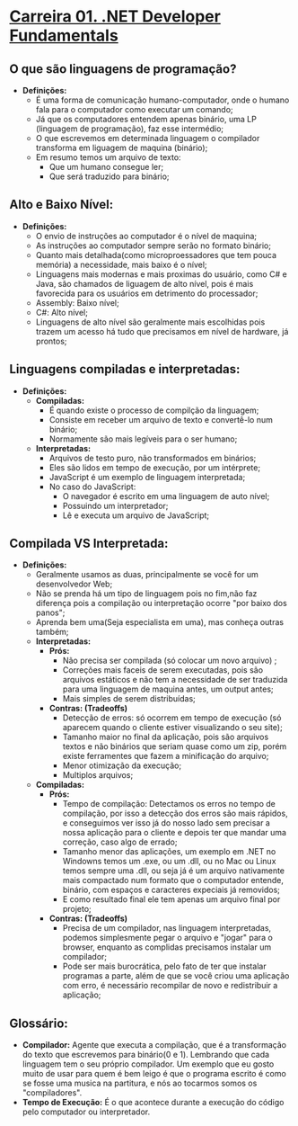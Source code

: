 # [Carreira 01. .NET Developer Fundamentals](https://balta.io/carreiras/dotnet-fundamentals)
## O que são linguagens de programação?
- **Definições:**
    - É uma forma de comunicação humano-computador, onde o humano fala para o computador como executar um comando;
    - Já que os computadores entendem apenas binário, uma LP (linguagem de programação), faz esse intermédio;
    - O que escrevemos em determinada linguagem o compilador transforma em liguagem de maquina (binário);
    - Em resumo temos um arquivo de texto:
        - Que um humano consegue ler;
        - Que será traduzido para binário;

## Alto e Baixo Nível:
- **Definições:**
  - O envio de instruções ao computador é o nível de maquina;
  - As instruções ao computador sempre serão no formato binário;
  - Quanto mais detalhada(como microproessadores que tem pouca memória) a necessidade, mais baixo é o nível;
  - Linguagens mais modernas e mais proximas do usuário, como C# e Java, são chamados de liguagem de alto nível, pois é mais favorecida para os usuários em detrimento do processador;
  - Assembly: Baixo nível;
  - C#: Alto nível;
  - Linguagens de alto nível são geralmente mais escolhidas pois trazem um acesso há tudo que precisamos em nível de hardware, já prontos;
 
## Linguagens compiladas e interpretadas:
- **Definições:**
  - **Compiladas:**
      - É quando existe o processo de compilção da linguagem;
      - Consiste em receber um arquivo de texto e convertê-lo num binário;
      - Normamente são mais legíveis para o ser humano;
  - **Interpretadas:**
      - Arquivos de testo puro, não transformados em binários;
      - Eles são lidos em tempo de execução, por um intérprete;
      - JavaScript é um exemplo de linguagem interpretada;
      - No caso do JavaScript:
          - O navegador é escrito em uma linguagem de auto nível;
          - Possuindo um interpretador;
          - Lê e executa um arquivo de JavaScript;
## Compilada VS Interpretada:
- **Definições:**
  - Geralmente usamos as duas, principalmente se você for um desenvolvedor Web;
  - Não se prenda há um tipo de linguagem pois no fim,não faz diferença pois a compilação ou interpretação ocorre "por baixo dos panos";
  - Aprenda bem uma(Seja especialista em uma), mas conheça outras também;
  - **Interpretadas:**
    - **Prós:**
      - Não precisa ser compilada (só colocar um novo arquivo) ;
      - Correções mais faceis de serem executadas, pois são arquivos estáticos e não tem a necessidade de ser traduzida para uma linguagem de maquina antes, um output antes;
      - Mais simples de serem distribuídas;
    - **Contras: (Tradeoffs)**
      - Detecção de erros: só ocorrem em tempo de execução (só aparecem quando o cliente estiver visualizando o seu site);
      - Tamanho maior no final da aplicação, pois são arquivos textos e não binários que seriam quase como um zip, porém existe ferramentes que fazem a minificação do arquivo;
      - Menor otimização da execução;
      - Multiplos arquivos;
  - **Compiladas:**
    - **Prós:**
      - Tempo de compilação: Detectamos os erros no tempo de compilação, por isso a detecção dos erros são mais rápidos, e conseguimos ver isso já do nosso lado sem precisar a nossa aplicação para o cliente e depois ter que mandar uma correção, caso algo de errado;
      - Tamanho menor das aplicações, um exemplo em .NET no Windowns temos um .exe, ou um .dll, ou no Mac ou Linux temos sempre uma .dll, ou seja já é um arquivo nativamente mais compactado num formato que o computador entende, binário, com espaços e caracteres expeciais já removidos;
      - E como resultado final ele tem apenas um arquivo final por projeto;
    - **Contras: (Tradeoffs)**
      - Precisa de um compilador, nas linguagem interpretadas, podemos simplesmente pegar o arquivo e "jogar" para o browser, enquanto as complidas precisamos instalar um compilador;
      - Pode ser mais burocrática, pelo fato de ter que instalar programas a parte, além de que se você criou uma aplicação com erro, é necessário recompilar de novo e redistribuir a aplicação;
  
## Glossário:
- **Compilador:** Agente que executa a compilação, que é a transformação do texto que escrevemos para binário(0 e 1). Lembrando que cada linguagem tem o seu próprio compilador. Um exemplo que eu gosto muito de usar para quem é bem leigo é que o programa escrito é como se fosse uma musica na partitura, e nós ao tocarmos somos os "compiladores".
- **Tempo de Execução:** É o que acontece durante a execução  do código pelo computador ou interpretador.
